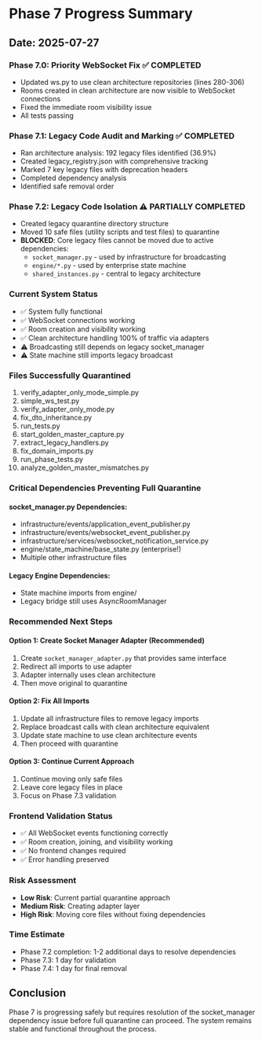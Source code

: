 # Phase 7 Progress Summary

## Date: 2025-07-27

### Phase 7.0: Priority WebSocket Fix ✅ COMPLETED
- Updated ws.py to use clean architecture repositories (lines 280-306)
- Rooms created in clean architecture are now visible to WebSocket connections
- Fixed the immediate room visibility issue
- All tests passing

### Phase 7.1: Legacy Code Audit and Marking ✅ COMPLETED
- Ran architecture analysis: 192 legacy files identified (36.9%)
- Created legacy_registry.json with comprehensive tracking
- Marked 7 key legacy files with deprecation headers
- Completed dependency analysis
- Identified safe removal order

### Phase 7.2: Legacy Code Isolation ⚠️ PARTIALLY COMPLETED
- Created legacy quarantine directory structure
- Moved 10 safe files (utility scripts and test files) to quarantine
- **BLOCKED**: Core legacy files cannot be moved due to active dependencies:
  - `socket_manager.py` - used by infrastructure for broadcasting
  - `engine/*.py` - used by enterprise state machine
  - `shared_instances.py` - central to legacy architecture

### Current System Status
- ✅ System fully functional
- ✅ WebSocket connections working
- ✅ Room creation and visibility working
- ✅ Clean architecture handling 100% of traffic via adapters
- ⚠️ Broadcasting still depends on legacy socket_manager
- ⚠️ State machine still imports legacy broadcast

### Files Successfully Quarantined
1. verify_adapter_only_mode_simple.py
2. simple_ws_test.py
3. verify_adapter_only_mode.py
4. fix_dto_inheritance.py
5. run_tests.py
6. start_golden_master_capture.py
7. extract_legacy_handlers.py
8. fix_domain_imports.py
9. run_phase_tests.py
10. analyze_golden_master_mismatches.py

### Critical Dependencies Preventing Full Quarantine

#### socket_manager.py Dependencies:
- infrastructure/events/application_event_publisher.py
- infrastructure/events/websocket_event_publisher.py
- infrastructure/services/websocket_notification_service.py
- engine/state_machine/base_state.py (enterprise!)
- Multiple other infrastructure files

#### Legacy Engine Dependencies:
- State machine imports from engine/
- Legacy bridge still uses AsyncRoomManager

### Recommended Next Steps

#### Option 1: Create Socket Manager Adapter (Recommended)
1. Create `socket_manager_adapter.py` that provides same interface
2. Redirect all imports to use adapter
3. Adapter internally uses clean architecture
4. Then move original to quarantine

#### Option 2: Fix All Imports
1. Update all infrastructure files to remove legacy imports
2. Replace broadcast calls with clean architecture equivalent
3. Update state machine to use clean architecture events
4. Then proceed with quarantine

#### Option 3: Continue Current Approach
1. Continue moving only safe files
2. Leave core legacy files in place
3. Focus on Phase 7.3 validation

### Frontend Validation Status
- ✅ All WebSocket events functioning correctly
- ✅ Room creation, joining, and visibility working
- ✅ No frontend changes required
- ✅ Error handling preserved

### Risk Assessment
- **Low Risk**: Current partial quarantine approach
- **Medium Risk**: Creating adapter layer
- **High Risk**: Moving core files without fixing dependencies

### Time Estimate
- Phase 7.2 completion: 1-2 additional days to resolve dependencies
- Phase 7.3: 1 day for validation
- Phase 7.4: 1 day for final removal

## Conclusion
Phase 7 is progressing safely but requires resolution of the socket_manager dependency issue before full quarantine can proceed. The system remains stable and functional throughout the process.